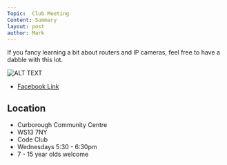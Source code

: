 ```yaml
---
Topic:  Club Meeting
Content: Summary
layout: post
author: Mark
---
```

If you fancy learning a bit about routers and IP cameras, feel free to have a dabble with this lot.

![ALT TEXT](https://scontent.fbhx6-1.fna.fbcdn.net/v/t39.30808-6/343946491_555381460106224_7386730387055453734_n.jpg?stp=cp1_dst-jpg_p720x720&_nc_cat=101&ccb=1-7&_nc_sid=5614bc&_nc_ohc=nKmSyAUW6ckAX-sQXdu&_nc_ht=scontent.fbhx6-1.fna&edm=AKK4YLsEAAAA&oh=00_AfDu5zwlTy8rLhcW9J5wEbeWkDx7E9xmIgmtF5ER2FsvoQ&oe=652BDE78)

* [Facebook Link](https://www.facebook.com/720665616418529/posts/743101074174983)

## Location

* Curborough Community Centre
* WS13 7NY
* Code Club
* Wednesdays 5:30 - 6:30pm
* 7 - 15 year olds welcome

